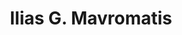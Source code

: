 ---
title: "Ilias G. Mavromatis"
collection: students
permalink: #
thesis: "Probabilistic description of responses of nonlinear dynamical systems under colored Gaussian excitation"
institute: "NTUA, Greece"
year: "2020"
type: "diploma" 
# current-position: "Associate Professor, Department of Naval Architecture, School of Engineering, <i>University of West Attica, Greece</i>"
---